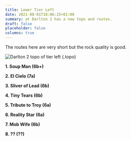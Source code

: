 ```yaml
---
title: Lower Tier Left
date: 2021-08-01T18:06:25+01:00
summary: at Darlton 2 has a new topo and routes.
draft: false
placeholder: false
columns: true
---
```


The routes here are very short but the rock quality is good.

![Darlton 2 topo of tier left](/img/peak/stoney/darlton-2-lower-tier-left.jpg)
{.topo}

**1. Soup Man (6b+)**

**2. El Cielo (7a)**

**3. Sliver of Lead (6b)**

**4. Tiny Tears (6b)**

**5. Tribute to Troy (6a)**

**6. Reality Star (6a)**

**7. Mob Wife (6b)**

**8. ?? (??)**

            


